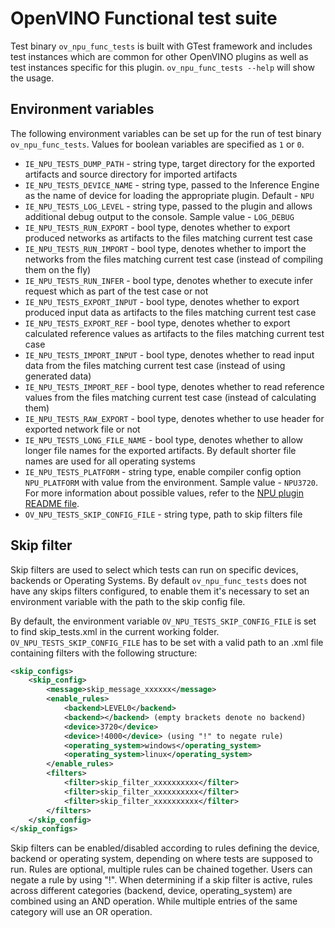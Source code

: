 # OpenVINO Functional test suite

Test binary `ov_npu_func_tests` is built with GTest framework and includes test instances which are common
for other OpenVINO plugins as well as test instances specific for this plugin.
`ov_npu_func_tests --help` will show the usage.

## Environment variables

The following environment variables can be set up for the run of test binary `ov_npu_func_tests`. Values for boolean variables are specified as `1` or `0`.
* `IE_NPU_TESTS_DUMP_PATH` - string type, target directory for the exported artifacts and source directory for imported artifacts
* `IE_NPU_TESTS_DEVICE_NAME` - string type, passed to the Inference Engine as the name of device for loading the appropriate plugin. Default - `NPU`
* `IE_NPU_TESTS_LOG_LEVEL` - string type, passed to the plugin and allows additional debug output to the console. Sample value - `LOG_DEBUG`
* `IE_NPU_TESTS_RUN_EXPORT` - bool type, denotes whether to export produced networks as artifacts to the files matching current test case
* `IE_NPU_TESTS_RUN_IMPORT` - bool type, denotes whether to import the networks from the files matching current test case (instead of compiling them on the fly)
* `IE_NPU_TESTS_RUN_INFER` - bool type, denotes whether to execute infer request which as part of the test case or not
* `IE_NPU_TESTS_EXPORT_INPUT` - bool type, denotes whether to export produced input data as artifacts to the files matching current test case
* `IE_NPU_TESTS_EXPORT_REF` - bool type, denotes whether to export calculated reference values as artifacts to the files matching current test case
* `IE_NPU_TESTS_IMPORT_INPUT` - bool type, denotes whether to read input data from the files matching current test case (instead of using generated data)
* `IE_NPU_TESTS_IMPORT_REF` - bool type, denotes whether to read reference values from the files matching current test case (instead of calculating them)
* `IE_NPU_TESTS_RAW_EXPORT` - bool type, denotes whether to use header for exported network file or not
* `IE_NPU_TESTS_LONG_FILE_NAME` - bool type, denotes whether to allow longer file names for the exported artifacts. By default shorter file names are used for all operating systems
* `IE_NPU_TESTS_PLATFORM` - string type, enable compiler config option `NPU_PLATFORM` with value from the environment. Sample value - `NPU3720`. For more information about possible values, refer to the [NPU plugin README file](./../../../intel_npu/README.md).
* `OV_NPU_TESTS_SKIP_CONFIG_FILE` - string type, path to skip filters file

## Skip filter 

Skip filters are used to select which tests can run on specific devices, backends or Operating Systems.
By default `ov_npu_func_tests` does not have any skips filters configured, to enable them it's necessary to set an environment variable with the path to the skip config file.

By default, the environment variable `OV_NPU_TESTS_SKIP_CONFIG_FILE` is set to find skip_tests.xml in the current working folder.
`OV_NPU_TESTS_SKIP_CONFIG_FILE` has to be set with a valid path to an .xml file containing filters with the following structure:

```xml
<skip_configs>
    <skip_config>
        <message>skip_message_xxxxxx</message>
        <enable_rules>
            <backend>LEVEL0</backend>
            <backend></backend> (empty brackets denote no backend)
            <device>3720</device>
            <device>!4000</device> (using "!" to negate rule)
            <operating_system>windows</operating_system>
            <operating_system>linux</operating_system>
        </enable_rules>
        <filters>
            <filter>skip_filter_xxxxxxxxxx</filter>
            <filter>skip_filter_xxxxxxxxxx</filter>
            <filter>skip_filter_xxxxxxxxxx</filter>
        </filters>
    </skip_config>
</skip_configs>
```

Skip filters can be enabled/disabled according to rules defining the device, backend or operating system, depending on where tests are supposed to run.
Rules are optional, multiple rules can be chained together. Users can negate a rule by using "!".
When determining if a skip filter is active, rules across different categories (backend, device, operating_system) are combined using an AND operation. While multiple entries of the same category will use an OR operation.
